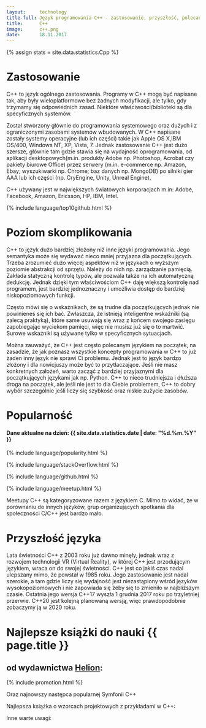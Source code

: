 ```yaml
---
layout:     technology
title-full: Język programowania C++ - zastosowanie, przyszłość, polecane książki
title:      C++
image:      c++.png
date:       18.11.2017
---
```


{% assign stats = site.data.statistics.Cpp %}

# Zastosowanie

C++ to język ogólnego zastosowania. Programy w C++ mogą być napisane tak, aby były wieloplatformowe bez żadnych modyfikacji, ale tylko, gdy trzymamy się odpowiednich zasad. Niektóre właściwości/biblioteki są dla specyficznych systemów.

Został stworzony głównie do programowania systemowego oraz dużych i z ograniczonymi zasobami systemów wbudowanych. W C++ napisane zostały systemy operacyjne (lub ich części) takie jak Apple OS X,IBM OS/400, Windows NT, XP, Vista, 7. Jednak zastosowanie C++ jest dużo szersze, głównie tam gdzie stawia się na wydajność oprogramowania, od aplikacji desktopowych(m.in. produkty Adobe np. Photoshop, Acrobat czy pakiety biurowe Office) przez serwery (m.in. e-commerce np. Amazon, Ebay; wyszukiwarki np. Chrome; baz danych np. MongoDB) po silniki gier AAA lub ich części (np. CryEngine, Unity, Unreal Engine).

C++ używany jest w największych światowych korporacjach m.in: Adobe, Facebook, Amazon, Ericsson, HP, IBM, Intel.

{% include language/top10github.html %}

# Poziom skomplikowania

C++ to język dużo bardziej złożony niż inne języki programowania. Jego semantyka może się wydawać nieco mniej przyjazna dla początkujących. Trzeba zrozumieć dużo więcej aspektów niż w językach o wyższym poziomie abstrakcji od sprzętu. Należy do nich np. zarządzanie pamięcią. Zakłada statyczną kontrolę typów, ale pozwala także na ich automatyczną dedukcję. Jednak dzięki tym właściwościom C++ daję większą kontrolę nad programem, jest bardziej jednoznaczny i umożliwia dostęp do bardziej niskopoziomowych funkcji.

Często mówi się o wskaźnikach, że są trudne dla początkujących jednak nie powinieneś się ich bać. Zwłaszcza, że istnieją inteligentne wskaźniki (są zalecą praktyką), które same usuwają się wraz z końcem swojego zasięgu zapobiegając wyciekom pamięci, więc nie musisz już się o to martwić. Surowe wskaźniki są używane tylko w specyficznych sytuacjach.

Można zauważyć, że C++ jest często polecanym językiem na początek, na zasadzie, że jak poznasz wszystkie koncepty programowania w C++ to już żaden inny język nie sprawi Ci problemu. Jednak jest to język bardzo złożony i dla nowicjuszy może być to przytłaczające. Jeśli nie masz konkretnych założeń, warto zacząć z bardziej przyjaznymi dla początkujących językami jak np. Python. C++ to nieco trudniejsza i dłuższa droga na początek, ale jeśli nie jest to dla Ciebie problemem, C++ to dobry wybór szczególnie jeśli liczy się szybkość oraz niskie zużycie zasobów.

# Popularność

<h4>Dane aktualne na dzień: {{ site.data.statistics.date | date: "%d.%m.%Y"  }}</h4>

{% include language/popularity.html %}

{% include language/stackOverflow.html %}

{% include language/github.html %}

{% include language/meetup.html %}

Meetupy C++ są kategoryzowane razem z językiem C. Mimo to widać, że w porównaniu do innych języków, grup organizujących spotkania dla społeczności C/C++ jest bardzo mało.

# Przyszłość języka

Lata świetności C++ z 2003 roku już dawno minęły, jednak wraz z rozwojem technologii VR (Virtual Reality), w której C++ jest przodującym językiem, wraca on do swojej świetności. C++ jest co jakiś czas nadal ulepszany mimo, że powstał w 1985 roku. Jego zastosowanie jest nadal szerokie, a tam gdzie liczy się wydajność jest niezastąpiony wśród języków wysokopoziomowych i nie zapowiada się żeby się to zmieniło w najbliższym czasie. Ostatnia jego wersja C++17 wyszła 1 grudnia 2017 roku po trzyletniej przerwie. C++20 jest kolejną planowaną wersją, więc prawdopodobnie zobaczymy ją w 2020 roku.

# Najlepsze książki do nauki {{ page.title }}
## od wydawnictwa [Helion](https://helion.pl/view/9102Q):

{% include promotion.html %}

<div class="book">
    <script src="https://helion.pl/plugins/new/ksiazkasm.phi?id=cppri6&nr=9102Q&size=181&utf8=1"></script>
</div>

<div class="book">
    <script src="https://helion.pl/plugins/new/ksiazkasm.phi?id=jcppkw&nr=9102Q&size=181&utf8=1"></script>
</div>

<div class="book">
    <script src="https://helion.pl/plugins/new/ksiazkasm.phi?id=cppppo&nr=9102Q&size=181&utf8=1"></script>
</div>

Oraz najnowszy następca popularnej Symfonii C++

<div class="book">
    <script src="https://helion.pl/plugins/new/ksiazkasm.phi?id=ocpp11&nr=9102Q&size=181&utf8=1"></script>
</div>

Najlepsza książka o wzorcach projektowych z przykładami w C++:

<div class="book">
    <script src="https://helion.pl/plugins/new/ksiazkasm.phi?id=wzoelv&nr=9102Q&size=181&utf8=1"></script>
</div>

Inne warte uwagi:

<div class="book">
    <script src="https://helion.pl/plugins/new/ksiazkasm.phi?id=cpbsp2&nr=9102Q&size=181&utf8=1"></script>
</div>